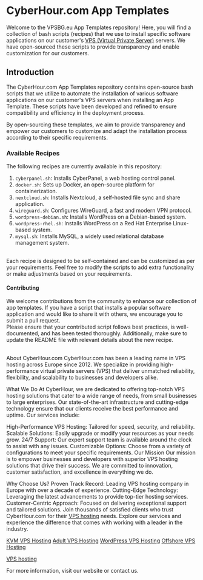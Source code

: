 # CyberHour.com App Templates


Welcome to the VPSBG.eu App Templates repository! Here, you will find a collection of bash scripts (recipes) that we use to install specific software applications on our customer's <a href="www.cyberhour.com/hosting/vps-hosting">VPS (Virtual Private Server)</a> servers. We have open-sourced these scripts to provide transparency and enable customization for our customers.

## Introduction

The CyberHour.com App Templates repository contains open-source bash scripts that we utilize to automate the installation of various software applications on our customer's VPS servers when installing an App Template. These scripts have been developed and refined to ensure compatibility and efficiency in the deployment process.

By open-sourcing these templates, we aim to provide transparency and empower our customers to customize and adapt the installation process according to their specific requirements.

### Available Recipes

The following recipes are currently available in this repository:

1. ``cyberpanel.sh``: Installs CyberPanel, a web hosting control panel.
2. ``docker.sh``: Sets up Docker, an open-source platform for containerization.
3. ``nextcloud.sh``: Installs Nextcloud, a self-hosted file sync and share application.
4. ``wireguard.sh``: Configures WireGuard, a fast and modern VPN protocol.
5. ``wordpress-debian.sh``: Installs WordPress on a Debian-based system.
6. ``wordpress-rhel.sh``: Installs WordPress on a Red Hat Enterprise Linux-based system.
7. ``mysql.sh``: Installs MySQL, a widely used relational database management system.
<br>
Each recipe is designed to be self-contained and can be customized as per your requirements. Feel free to modify the scripts to add extra functionality or make adjustments based on your requirements.

#### Contributing

We welcome contributions from the community to enhance our collection of app templates. If you have a script that installs a popular software application and would like to share it with others, we encourage you to submit a pull request.
<br>
Please ensure that your contributed script follows best practices, is well-documented, and has been tested thoroughly. Additionally, make sure to update the README file with relevant details about the new recipe.
<br>
<br>

About CyberHour.com
CyberHour.com has been a leading name in VPS hosting across Europe since 2012. We specialize in providing high-performance virtual private servers (VPS) that deliver unmatched reliability, flexibility, and scalability to businesses and developers alike.

What We Do
At CyberHour, we are dedicated to offering top-notch VPS hosting solutions that cater to a wide range of needs, from small businesses to large enterprises. Our state-of-the-art infrastructure and cutting-edge technology ensure that our clients receive the best performance and uptime. Our services include:

High-Performance VPS Hosting: Tailored for speed, security, and reliability.
Scalable Solutions: Easily upgrade or modify your resources as your needs grow.
24/7 Support: Our expert support team is available around the clock to assist with any issues.
Customizable Options: Choose from a variety of configurations to meet your specific requirements.
Our Mission
Our mission is to empower businesses and developers with superior VPS hosting solutions that drive their success. We are committed to innovation, customer satisfaction, and excellence in everything we do.

Why Choose Us?
Proven Track Record: Leading VPS hosting company in Europe with over a decade of experience.
Cutting-Edge Technology: Leveraging the latest advancements to provide top-tier hosting services.
Customer-Centric Approach: Focused on delivering exceptional support and tailored solutions.
Join thousands of satisfied clients who trust CyberHour.com for their <a href="https://www.cyberhour.com/hosting/vps-hosting">VPS hosting</a> needs. Explore our services and experience the difference that comes with working with a leader in the industry.

<a href="https://www.cyberhour.com/hosting/kvm-hosting">KVM VPS Hosting</a>
<a href="https://www.cyberhour.com/hosting/vps-hosting">Adult VPS Hosting</a>
<a href="https://www.cyberhour.com/hosting/wordpress-vps-hosting">WordPress VPS Hosting</a>
<a href="https://www.cyberhour.com/hosting/adult-vps-hosting">Offshore VPS Hosting</a>

<a href="https://www.cyberhour.com/hosting/vps-hosting">VPS hosting</a>


For more information, visit our website or contact us.
